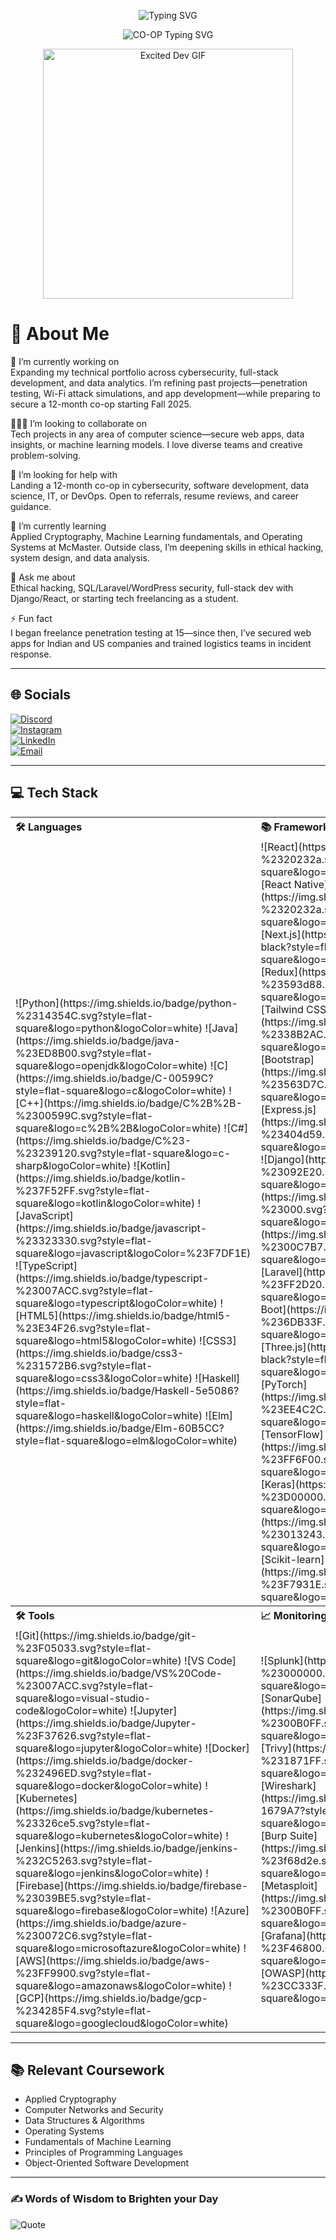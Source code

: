<!-- Typing effect -->
<p align="center">
  <img src="https://readme-typing-svg.demolab.com?font=Fira+Code&size=24&pause=1000&color=F7F7F7&center=true&vCenter=true&width=1000&lines=Hi+there!+I'm+Aarohan+Batra;3rd+Year+Computer+Science+CO-OP+Student+@+McMaster;Cybersecurity+%7C+Software+Dev+%7C+Data+Analytics" alt="Typing SVG" />
</p>

<!-- CO-OP line-->
<p align="center">
  <img src="https://readme-typing-svg.demolab.com?font=Fira+Code&size=24&pause=1000&color=FF0000&center=true&vCenter=true&width=1000&lines=Seeking+12-month+CO-OP+starting+Fall+2025&repeat=false" alt="CO-OP Typing SVG" />
</p>


<!-- GIF That Sums Me Up Best -->
<p align="center">
  <img src="https://i.imgflip.com/57nbu4.gif" width="400" alt="Excited Dev GIF"/>
</p>

# 💫 About Me  
🔭 I’m currently working on  
Expanding my technical portfolio across cybersecurity, full-stack development, and data analytics. I’m refining past projects—penetration testing, Wi-Fi attack simulations, and app development—while preparing to secure a 12-month co-op starting Fall 2025.

🧑‍🤝‍🧑 I’m looking to collaborate on  
Tech projects in any area of computer science—secure web apps, data insights, or machine learning models. I love diverse teams and creative problem-solving.

🤝 I’m looking for help with  
Landing a 12-month co-op in cybersecurity, software development, data science, IT, or DevOps. Open to referrals, resume reviews, and career guidance.

🌱 I’m currently learning  
Applied Cryptography, Machine Learning fundamentals, and Operating Systems at McMaster. Outside class, I’m deepening skills in ethical hacking, system design, and data analysis.

💬 Ask me about  
Ethical hacking, SQL/Laravel/WordPress security, full-stack dev with Django/React, or starting tech freelancing as a student.

⚡ Fun fact  
I began freelance penetration testing at 15—since then, I’ve secured web apps for Indian and US companies and trained logistics teams in incident response.

---

## 🌐 Socials  
[![Discord](https://img.shields.io/badge/Discord-%237289DA.svg?logo=discord&logoColor=white)](https://discord.gg/zenith1007)  
[![Instagram](https://img.shields.io/badge/Instagram-%23E4405F.svg?logo=instagram&logoColor=white)](https://instagram.com/aarohanbatra)  
[![LinkedIn](https://img.shields.io/badge/LinkedIn-%230077B5.svg?logo=linkedin&logoColor=white)](https://linkedin.com/in/aarohan-batra-6496872a5)  
[![Email](https://img.shields.io/badge/Email-D14836?logo=gmail&logoColor=white)](mailto:batraa11@mcmaster.ca)  

---

## 💻 Tech Stack

<table>
  <tr>
    <th align="left">🛠️ Languages</th>
    <th align="left">📚 Frameworks & Libraries</th>
    <th align="left">🗄️ Databases</th>
  </tr>
  <tr>
    <td>
      ![Python](https://img.shields.io/badge/python-%2314354C.svg?style=flat-square&logo=python&logoColor=white)  
      ![Java](https://img.shields.io/badge/java-%23ED8B00.svg?style=flat-square&logo=openjdk&logoColor=white)  
      ![C](https://img.shields.io/badge/C-00599C?style=flat-square&logo=c&logoColor=white)  
      ![C++](https://img.shields.io/badge/C%2B%2B-%2300599C.svg?style=flat-square&logo=c%2B%2B&logoColor=white)  
      ![C#](https://img.shields.io/badge/C%23-%23239120.svg?style=flat-square&logo=c-sharp&logoColor=white)  
      ![Kotlin](https://img.shields.io/badge/kotlin-%237F52FF.svg?style=flat-square&logo=kotlin&logoColor=white)  
      ![JavaScript](https://img.shields.io/badge/javascript-%23323330.svg?style=flat-square&logo=javascript&logoColor=%23F7DF1E)  
      ![TypeScript](https://img.shields.io/badge/typescript-%23007ACC.svg?style=flat-square&logo=typescript&logoColor=white)  
      ![HTML5](https://img.shields.io/badge/html5-%23E34F26.svg?style=flat-square&logo=html5&logoColor=white)  
      ![CSS3](https://img.shields.io/badge/css3-%231572B6.svg?style=flat-square&logo=css3&logoColor=white)  
      ![Haskell](https://img.shields.io/badge/Haskell-5e5086?style=flat-square&logo=haskell&logoColor=white)  
      ![Elm](https://img.shields.io/badge/Elm-60B5CC?style=flat-square&logo=elm&logoColor=white)  
    </td>
    <td>
      ![React](https://img.shields.io/badge/react-%2320232a.svg?style=flat-square&logo=react&logoColor=%2361DAFB)  
      ![React Native](https://img.shields.io/badge/react--native-%2320232a.svg?style=flat-square&logo=react&logoColor=%2361DAFB)  
      ![Next.js](https://img.shields.io/badge/Next-black?style=flat-square&logo=next.js&logoColor=white)  
      ![Redux](https://img.shields.io/badge/redux-%23593d88.svg?style=flat-square&logo=redux&logoColor=white)  
      ![Tailwind CSS](https://img.shields.io/badge/tailwindcss-%2338B2AC.svg?style=flat-square&logo=tailwind-css&logoColor=white)  
      ![Bootstrap](https://img.shields.io/badge/bootstrap-%23563D7C.svg?style=flat-square&logo=bootstrap&logoColor=white)  
      ![Express.js](https://img.shields.io/badge/express.js-%23404d59.svg?style=flat-square&logo=express&logoColor=%2361DAFB)  
      ![Django](https://img.shields.io/badge/django-%23092E20.svg?style=flat-square&logo=django&logoColor=white)  
      ![Flask](https://img.shields.io/badge/flask-%23000.svg?style=flat-square&logo=flask&logoColor=white)  
      ![FastAPI](https://img.shields.io/badge/fastapi-%2300C7B7.svg?style=flat-square&logo=fastapi&logoColor=white)  
      ![Laravel](https://img.shields.io/badge/laravel-%23FF2D20.svg?style=flat-square&logo=laravel&logoColor=white)  
      ![Spring Boot](https://img.shields.io/badge/springboot-%236DB33F.svg?style=flat-square&logo=spring-boot&logoColor=white)  
      ![Three.js](https://img.shields.io/badge/three.js-black?style=flat-square&logo=three.js&logoColor=white)  
      ![PyTorch](https://img.shields.io/badge/pytorch-%23EE4C2C.svg?style=flat-square&logo=pytorch&logoColor=white)  
      ![TensorFlow](https://img.shields.io/badge/TensorFlow-%23FF6F00.svg?style=flat-square&logo=TensorFlow&logoColor=white)  
      ![Keras](https://img.shields.io/badge/Keras-%23D00000.svg?style=flat-square&logo=keras&logoColor=white)  
      ![NumPy](https://img.shields.io/badge/numpy-%23013243.svg?style=flat-square&logo=numpy&logoColor=white)  
      ![Scikit-learn](https://img.shields.io/badge/scikit--learn-%23F7931E.svg?style=flat-square&logo=scikit-learn&logoColor=white)  
    </td>
    <td>
      ![MySQL](https://img.shields.io/badge/mysql-%2300f.svg?style=flat-square&logo=mysql&logoColor=white)  
      ![PostgreSQL](https://img.shields.io/badge/postgresql-%23316192.svg?style=flat-square&logo=postgresql&logoColor=white)  
      ![MongoDB](https://img.shields.io/badge/mongodb-%234ea94b.svg?style=flat-square&logo=mongodb&logoColor=white)  
      ![SQLite](https://img.shields.io/badge/sqlite-%2307405e.svg?style=flat-square&logo=sqlite&logoColor=white)  
    </td>
  </tr>
  <tr>
    <th align="left">🛠️ Tools</th>
    <th align="left">📈 Monitoring & Security</th>
    <th align="left">🔒 Concepts</th>
  </tr>
  <tr>
    <td>
      ![Git](https://img.shields.io/badge/git-%23F05033.svg?style=flat-square&logo=git&logoColor=white)  
      ![VS Code](https://img.shields.io/badge/VS%20Code-%23007ACC.svg?style=flat-square&logo=visual-studio-code&logoColor=white)  
      ![Jupyter](https://img.shields.io/badge/Jupyter-%23F37626.svg?style=flat-square&logo=jupyter&logoColor=white)  
      ![Docker](https://img.shields.io/badge/docker-%232496ED.svg?style=flat-square&logo=docker&logoColor=white)  
      ![Kubernetes](https://img.shields.io/badge/kubernetes-%23326ce5.svg?style=flat-square&logo=kubernetes&logoColor=white)  
      ![Jenkins](https://img.shields.io/badge/jenkins-%232C5263.svg?style=flat-square&logo=jenkins&logoColor=white)  
      ![Firebase](https://img.shields.io/badge/firebase-%23039BE5.svg?style=flat-square&logo=firebase&logoColor=white)  
      ![Azure](https://img.shields.io/badge/azure-%230072C6.svg?style=flat-square&logo=microsoftazure&logoColor=white)  
      ![AWS](https://img.shields.io/badge/aws-%23FF9900.svg?style=flat-square&logo=amazonaws&logoColor=white)  
      ![GCP](https://img.shields.io/badge/gcp-%234285F4.svg?style=flat-square&logo=googlecloud&logoColor=white)  
    </td>
    <td>
      ![Splunk](https://img.shields.io/badge/splunk-%23000000.svg?style=flat-square&logo=splunk&logoColor=white)  
      ![SonarQube](https://img.shields.io/badge/sonarqube-%2300B0FF.svg?style=flat-square&logo=sonarqube&logoColor=white)  
      ![Trivy](https://img.shields.io/badge/trivy-%231871FF.svg?style=flat-square&logo=aquasecurity&logoColor=white)  
      ![Wireshark](https://img.shields.io/badge/wireshark-1679A7?style=flat-square&logo=wireshark&logoColor=white)  
      ![Burp Suite](https://img.shields.io/badge/burp_suite-%23f68d2e.svg?style=flat-square&logo=portswigger&logoColor=white)  
      ![Metasploit](https://img.shields.io/badge/metasploit-%2300B0FF.svg?style=flat-square&logo=metasploit&logoColor=white)  
      ![Grafana](https://img.shields.io/badge/grafana-%23F46800.svg?style=flat-square&logo=grafana&logoColor=white)  
      ![OWASP](https://img.shields.io/badge/owasp-%23CC333F.svg?style=flat-square&logo=owasp&logoColor=white)  
    </td>
    <td>
      **Penetration Testing • IDS/IPS • SIEM • Vulnerability Analysis •<br>
      Identity Management • Firewall Administration • Network Troubleshooting**
    </td>
  </tr>
</table>

---

## 📚 Relevant Coursework  
- Applied Cryptography  
- Computer Networks and Security  
- Data Structures & Algorithms  
- Operating Systems  
- Fundamentals of Machine Learning  
- Principles of Programming Languages  
- Object-Oriented Software Development  

---

### ✍️ Words of Wisdom to Brighten your Day  
![Quote](https://github-readme-quotes-bay.vercel.app/quote?quotesUrl=https://raw.githubusercontent.com/batraa11/batraa11/main/quotes.json&theme=dark&animation=grow_out_in)


